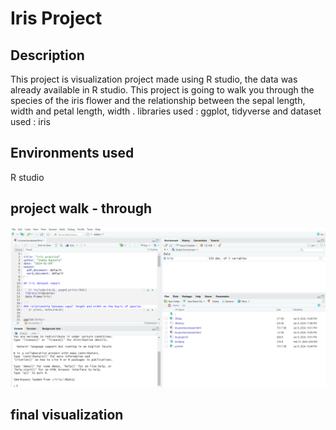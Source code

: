 # Iris Project

## Description
This project is visualization project made using R studio, the data was already available in R studio. This project is going to walk you through the species of the iris flower and the relationship between the sepal length, width and petal length, width . 
libraries used : ggplot, tidyverse and
dataset used : iris

## Environments used
R studio

## project walk - through
![](rstudio.png)



## final visualization
<object data="iris_flower_R.pdf" width="1000" height="1000" type='application/pdf'></object>
